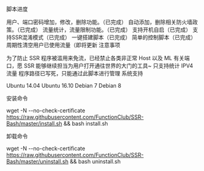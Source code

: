 脚本进度

用户、端口密码增加，修改，删除功能。（已完成）
自动添加，删除相关防火墙政策。（已完成）
流量统计，流量限制功能。（已完成）
支持开机自启（已完成）
支持SSR混淆模式（已完成）
一键搭建脚本（已完成）
简单的控制脚本（已完成）
周期性清空用户已使用流量（即将更新
注意事项

为了防止 SSR 程序被滥用来免流，已经禁止各类非正常 Host 以及 ML 有关端口，愿 SSR 能够继续担当为用户打开通往世界的大门的工具~
只支持统计 IPV4 流量
程序路径已写死，只能通过此脚本进行管理
系统支持

Ubuntu 14.04
Ubuntu 16.10
Debian 7
Debian 8
 
安装命令


wget -N --no-check-certificate https://raw.githubusercontent.com/FunctionClub/SSR-Bash/master/install.sh && bash install.sh
 
 
 
卸载命令


wget -N --no-check-certificate https://raw.githubusercontent.com/FunctionClub/SSR-Bash/master/uninstall.sh && bash uninstall.sh
